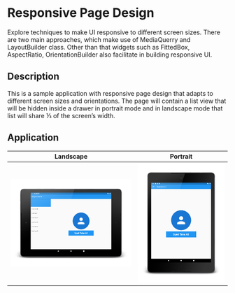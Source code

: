 # Responsive Page Design

Explore techniques to make UI responsive to different screen sizes. There are two main approaches, which make use of MediaQuerry and LayoutBuilder class. Other than that widgets such as FittedBox, AspectRatio, OrientationBuilder also facilitate in building responsive UI.

## Description

This is a sample application with responsive page design that adapts to different screen sizes and orientations. The page will contain a list view that will be hidden inside a drawer in portrait mode and in landscape mode that list will share ⅓ of the screen’s width.

## Application

Landscape             |  Portrait
:-------------------------:|:-------------------------:
![](images/tab_landscape.png)  |  ![](images/tab_portrait.png)


